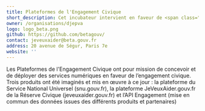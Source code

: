 ```yaml
---
title: Plateformes de l'Engagement Civique
short_description: Cet incubateur intervient en faveur de <span class="fr-text--bold">l’engagement civique</span>.
owner: /organisations/djepva
logo: logo_beta.png
github: https://github.com/betagouv/
contact: jeveuxaider@beta.gouv.fr
address: 20 avenue de Ségur, Paris 7e
website: ''
---
```

Les Plateformes de l'Engagement Civique ont pour mission de concevoir et de déployer des services numériques en faveur de l’engagement civique. Trois produits ont été imaginés et mis en œuvre à ce jour : la plateforme du Service National Universel (snu.gouv.fr), la plateforme JeVeuxAider.gouv.fr de la Réserve Civique (jeveuxaider.gouv.fr) et l’API Engagement (mise en commun des données issues des différents produits et partenaires)

